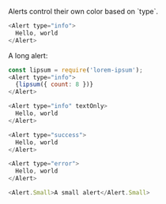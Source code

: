 Alerts control their own color based on \`type\`.

```javascript
<Alert type="info">
  Hello, world
</Alert>
```

A long alert:
```javascript
const lipsum = require('lorem-ipsum');
<Alert type="info">
  {lipsum({ count: 8 })}
</Alert>
```

```javascript
<Alert type="info" textOnly>
  Hello, world
</Alert>
```

```javascript
<Alert type="success">
  Hello, world
</Alert>
```

```javascript
<Alert type="error">
  Hello, world
</Alert>
```

```javascript
<Alert.Small>A small alert</Alert.Small>
```
